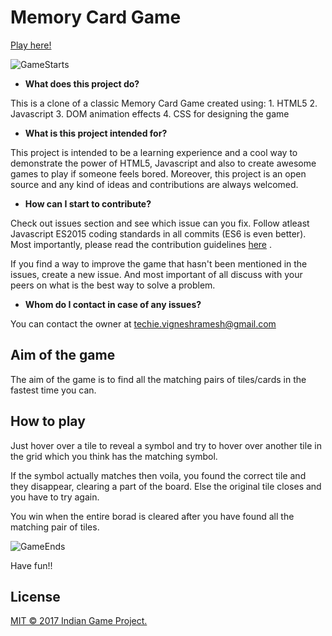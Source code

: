 # Memory Card Game 

[Play here!](http://igameproject.com/Memory-Game/)

![GameStarts](readme_images/GameStart.png)

* __What does this project do?__

This is a clone of a classic Memory Card Game created using:
     1. HTML5
     2. Javascript
     3. DOM animation effects
     4. CSS for designing the game 

* __What is this project intended for?__

This project is intended to be a learning experience and a cool way to demonstrate the power of HTML5, Javascript and also to create awesome games to play if someone feels bored. Moreover, this project is an open source and any kind of ideas and contributions are always welcomed.

* __How can I start to contribute?__

Check out issues section and see which issue can you fix. Follow atleast Javascript ES2015 coding standards in all commits (ES6 is even better). Most importantly, please read the contribution guidelines [here](https://github.com/igameproject/Memory-Game/blob/master/contributing.md) .

If you find a way to improve the game that hasn't been mentioned in the issues, create a new issue. And most important of all discuss with your peers on what is the best way to solve a problem.

* __Whom do I contact in case of any issues?__

You can contact the owner at techie.vigneshramesh@gmail.com 

## Aim of the game

The aim of the game is to find all the matching pairs of tiles/cards in the fastest time you can.

## How to play

Just hover over a tile to reveal a symbol and try to hover over another tile in the grid which you think has the matching symbol.

If the symbol actually matches then voila, you found the correct tile and they disappear, clearing a part of the board.
Else the original tile closes and you have to try again.

You win when the entire borad is cleared after you have found all the matching pair of tiles.

![GameEnds](readme_images/GameEnds.png)

Have fun!!


## License

[MIT © 2017 Indian Game Project.](../LICENSE)


